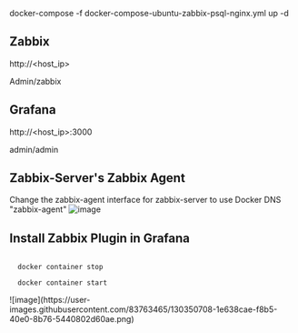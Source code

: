 docker-compose -f docker-compose-ubuntu-zabbix-psql-nginx.yml up -d

## Zabbix
http://<host_ip>

Admin/zabbix

## Grafana
http://<host_ip>:3000

admin/admin

## Zabbix-Server's Zabbix Agent
Change the zabbix-agent interface for zabbix-server to use Docker DNS "zabbix-agent"
![image](https://user-images.githubusercontent.com/83763465/130350449-f5f08b5e-d383-4d40-8d99-87383d55ea36.png)

## Install Zabbix Plugin in Grafana
<code>
  docker container stop <container_name><br />
  docker container start <container_name><br />
</code>
![image](https://user-images.githubusercontent.com/83763465/130350708-1e638cae-f8b5-40e0-8b76-5440802d60ae.png)

